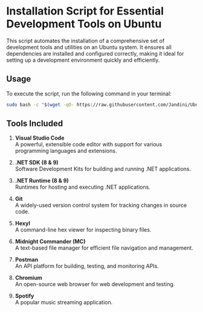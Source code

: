 # Installation Script for Essential Development Tools on Ubuntu

This script automates the installation of a comprehensive set of development tools and utilities on an Ubuntu system. It ensures all dependencies are installed and configured correctly, making it ideal for setting up a development environment quickly and efficiently.

## Usage

To execute the script, run the following command in your terminal:

```bash
sudo bash -c "$(wget -qO- https://raw.githubusercontent.com/Jandini/Ubuntu/refs/heads/main/install.sh)"
```

## Tools Included

1. **Visual Studio Code**  
   A powerful, extensible code editor with support for various programming languages and extensions.

2. **.NET SDK (8 & 9)**  
   Software Development Kits for building and running .NET applications.

3. **.NET Runtime (8 & 9)**  
   Runtimes for hosting and executing .NET applications.

4. **Git**  
   A widely-used version control system for tracking changes in source code.

5. **Hexyl**  
   A command-line hex viewer for inspecting binary files.

6. **Midnight Commander (MC)**  
   A text-based file manager for efficient file navigation and management.

7. **Postman**  
   An API platform for building, testing, and monitoring APIs.

8. **Chromium**  
   An open-source web browser for web development and testing.

9. **Spotify**  
   A popular music streaming application.


